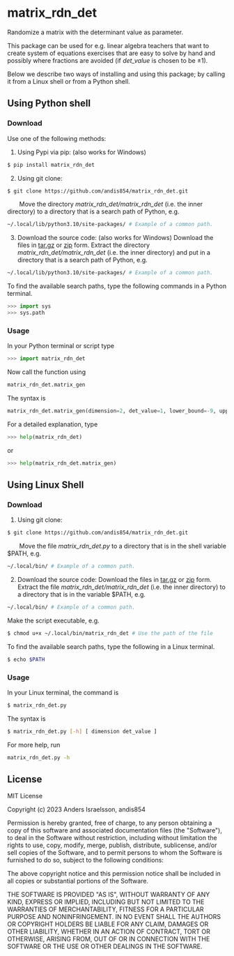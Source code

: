 # matrix_rdn_det 
Randomize a matrix with the determinant value as parameter.

This package can be used for e.g. linear algebra teachers that want to create system of equations exercises that are easy to solve by hand and possibly where fractions are avoided (if _det_value_ is chosen to be $\pm 1$).

Below we describe two ways of installing and using this package; by calling it from a Linux shell or from a Python shell.

## Using Python shell

###  Download

Use one of the following methods: 
1. Using Pypi via pip:  (also works for Windows)
```bash
$ pip install matrix_rdn_det
```
2. Using git clone:
```bash
$ git clone https://github.com/andis854/matrix_rdn_det.git
```
&nbsp;&nbsp;&nbsp;&nbsp;&nbsp;&nbsp; Move the directory _matrix_rdn_det/matrix_rdn_det_ (i.e. the inner directory) to a directory that is a search path of Python, e.g.
```bash
~/.local/lib/python3.10/site-packages/ # Example of a common path.
```
3. Download the source code: (also works for Windows) 
Download the files in [tar.gz](https://github.com/andis854/matrix_rdn_det/archive/refs/tags/v_0.0.3.tar.gz) or [zip](https://github.com/andis854/matrix_rdn_det/archive/refs/tags/v_0.0.3.zip) form. Extract the directory _matrix_rdn_det/matrix_rdn_det_ (i.e. the inner directory) and put in a directory that is a search path of Python, e.g.
```bash
~/.local/lib/python3.10/site-packages/ # Example of a common path.
```

To find the available search paths, type the following commands in a Python terminal.
```Python
>>> import sys
>>> sys.path
```

### Usage

In your Python terminal or script type
```Python
>>> import matrix_rdn_det
```
Now call the function using
```Python
matrix_rdn_det.matrix_gen
```
The syntax is 
```Python
matrix_rdn_det.matrix_gen(dimension=2, det_value=1, lower_bound=-9, upper_bound=10, rdn_prm=0, attempts=200)
```
For a detailed explanation, type
```Python
>>> help(matrix_rdn_det)
```
or
```Python
>>> help(matrix_rdn_det.matrix_gen)
```

## Using Linux Shell

###  Download

1. Using git clone:
```bash
$ git clone https://github.com/andis854/matrix_rdn_det.git
```
&nbsp;&nbsp;&nbsp;&nbsp;&nbsp;&nbsp; Move the file _matrix_rdn_det.py_ to a directory that is in the shell variable $PATH, e.g.
```bash
~/.local/bin/ # Example of a common path.
```
2. Download the source code: 
Download the files in [tar.gz](https://github.com/andis854/matrix_rdn_det/archive/refs/tags/v_0.0.3.tar.gz) or [zip](https://github.com/andis854/matrix_rdn_det/archive/refs/tags/v_0.0.3.zip) form. Extract the file _matrix_rdn_det/matrix_rdn_det_ (i.e. the inner directory) to a directory that is in the variable $PATH, e.g.
```bash
~/.local/bin/ # Example of a common path.
```

Make the script executable, e.g.
```bash
$ chmod u+x ~/.local/bin/matrix_rdn_det # Use the path of the file
```
To find the available search paths, type the following in a Linux terminal.
```bash
$ echo $PATH
```

### Usage

In your Linux terminal, the command is
```bash
$ matrix_rdn_det.py
```
The syntax is
```bash
$ matrix_rdn_det.py [-h] [ dimension det_value ]
```
For more help, run
```bash
matrix_rdn_det.py -h
```


License
----

MIT License

Copyright (c) 2023 Anders Israelsson, andis854

Permission is hereby granted, free of charge, to any person obtaining a copy
of this software and associated documentation files (the "Software"), to deal
in the Software without restriction, including without limitation the rights
to use, copy, modify, merge, publish, distribute, sublicense, and/or sell
copies of the Software, and to permit persons to whom the Software is
furnished to do so, subject to the following conditions:

The above copyright notice and this permission notice shall be included in all
copies or substantial portions of the Software.

THE SOFTWARE IS PROVIDED "AS IS", WITHOUT WARRANTY OF ANY KIND, EXPRESS OR
IMPLIED, INCLUDING BUT NOT LIMITED TO THE WARRANTIES OF MERCHANTABILITY,
FITNESS FOR A PARTICULAR PURPOSE AND NONINFRINGEMENT. IN NO EVENT SHALL THE
AUTHORS OR COPYRIGHT HOLDERS BE LIABLE FOR ANY CLAIM, DAMAGES OR OTHER
LIABILITY, WHETHER IN AN ACTION OF CONTRACT, TORT OR OTHERWISE, ARISING FROM,
OUT OF OR IN CONNECTION WITH THE SOFTWARE OR THE USE OR OTHER DEALINGS IN THE
SOFTWARE.
